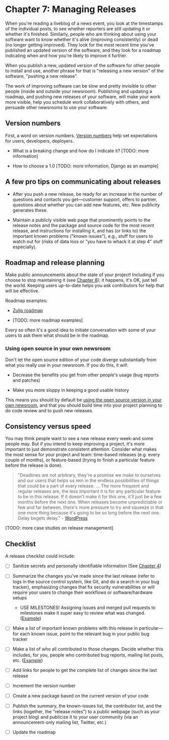 # Chapter 7: Managing Releases

When you're reading a liveblog of a news event, you look at the timestamps of the individual posts, to see whether reporters are still updating it or whether it's finished. Similarly, people who are thinking about using your software want to know whether it's alive (improving consistently) or dead (no longer getting improved). They look for the most recent time you've published an updated version of the software, and they look for a roadmap indicating when and how you're likely to improve it further.

When you publish a new, updated version of the software for other people to install and use, another phrase for that is "releasing a new version" of the software, "pushing a new release". 

The work of improving software can be slow and pretty invisible to other people (inside and outside your newsroom). Publishing and updating a roadmap, and pushing new releases of your software, will make your work more visible, help you schedule work collaboratively with others, and persuade other newsrooms to use your software.

## Version numbers

First, a word on version numbers. [Version numbers](http://producingoss.com/en/development-cycle.html#release-numbering) help set expectations for users, developers, deployers.

* What is a breaking change and how do I indicate it? [TODO: more information]

* How to choose a 1.0 [TODO: more information, Django as an example]

## A few pro tips on communicating about releases

* After you push a new release, be ready for an increase in the number of questions and contacts you get—customer support, offers to partner, questions about whether you can add new features, etc. New publicity generates these.

* Maintain a publicly visible web page that prominently points to the release notes and the package and source code for the most recent release, and instructions for installing it, and has (or links to) the important known problems ("known issues"), e.g., stuff for users to watch out for (risks of data loss or "you have to whack it at step 4" stuff especially).

## Roadmap and release planning

Make public announcements about the state of your project! Including if you choose to stop maintaining it (see [Chapter 8](/docs/Chapter08-Handoffs-Sunsets.md)); it happens, it's OK, just tell the world. Keeping users up-to-date helps you ask contributors for help that will be effective.

Roadmap examples: 

* [Zulip roadmap](https://zulip.readthedocs.io/en/latest/roadmap.html)

* [TODO: more roadmap examples]

Every so often it's a good idea to initiate conversation with some of your users to ask them what should be in the roadmap.

### Using open source in your own newsroom

Don't let the open source edition of your code diverge substantially from what you really use in your newsroom. If you do this, it will:

* Decrease the benefits you get from other people's usage (bug reports and patches)

* Make you more sloppy in keeping a good usable history

This means you should by default be [using the open source version in your own newsroom](https://en.wikipedia.org/wiki/Eating_your_own_dog_food), and that you should build time into your project planning to do code review and to push new releases.

## Consistency versus speed

You may think people want to see a new release every week-and some people may. But if you intend to keep improving a project, it's more important to just demonstrate consistent attention. Consider what makes the most sense for your project and team: time-based releases (e.g. every couple of months), or feature-based (trying to finish a particular feature before the release is done).

> "Deadlines are not arbitrary, they're a promise we make to ourselves and our users that helps us rein in the endless possibilities of things that could be a part of every release. ... The more frequent and regular releases are, the less important it is for any particular feature to be in this release. If it doesn't make it for this one, it'll just be a few months before the next one. When releases become unpredictable or few and far between, there's more pressure to try and squeeze in that one more thing because it's going to be so long before the next one. Delay begets delay." - [WordPress](https://wordpress.org/about/philosophy/) 

[TODO: more case studies on release management]

## Checklist

A release checklist could include:

* [ ] Sanitize secrets and personally identifiable information (See [Chapter 4](Chapter04-Code-First-Release.md))

* [ ] Summarize the changes you've made since the last release (refer to logs in the source control system, like Git, and do a search in your bug tracker), emphasizing changes that fix security vulnerabilities or will require your users to change their workflows or software/hardware setups

    * USE MILESTONES! Assigning issues and merged pull requests to milestones make it super easy to review what was changed. ([Example](https://github.com/wp-cli/wp-cli/milestone/48?closed=1))

* [ ] Make a list of important known problems with this release in particular—for each known issue, point to the relevant bug in your public bug tracker

* [ ] Make a list of who all contributed to those changes. Decide whether this includes, for you, people who contributed bug reports, mailing list posts, etc. ([Example](https://github.com/github/hub/issues/1355))

* [ ] Add links for people to get the complete list of changes since the last release

* [ ] Increment the version number

* [ ] Create a new package based on the current version of your code

* [ ] Publish the summary, the known-issues list, the contributor list, and the links (together, the "release notes") to a public webpage (such as your project blog) and publicize it to your user community (via an announcement-only mailing list, Twitter, etc.)

* [ ] Update the roadmap
